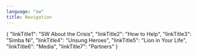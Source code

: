 ```yaml
---
language: "sw"
title: Navigation
---
```


{
    "linkTitle1": "SW About the Crisis",
    "linkTitle2": "How to Help",
    "linkTitle3": "Simba Ni",
    "linkTitle4": "Unsung Heroes",
    "linkTitle5": "Lion in Your Life",
    "linkTitle6": "Media",
    "linkTitle7": "Partners"
}
